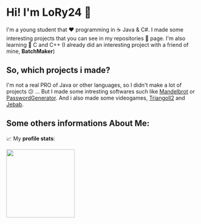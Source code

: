 # Hi! I'm **LoRy24** 👋

I'm a young student that ❤️ programming in ☕️ Java & C#. I made some interesting projects that you can see in my repositories 📄 page. I'm also learning 📘 C and C++ (I already did an interesting project with a friend of mine, **BatchMaker**)

## So, which projects i made?
I'm not a real PRO of Java or other languages, so I didn't make a lot of projects 😕 ... But I made some intresting softwares such like 
[Mandelbrot](https://github.com/LoryTheRock24/MandelbrotSet) or [PasswordGenerator](https://github.com/LoryTheRock24/PasswordGenerator). And i also made some videogames, [Triangoll2](https://github.com/LoryTheRock24/Triangoll2) and [Jebab](https://github.com/LoryTheRock24/Jebab).

## Some others informations About Me:

📈 My **profile stats**:

<img height="180em" src="https://github-readme-stats.vercel.app/api?username=LoryTheRock24&show_icons=true&hide_border=true&&count_private=true&include_all_commits=true" />
